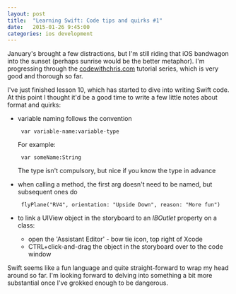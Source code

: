 ```yaml
---
layout: post
title:  "Learning Swift: Code tips and quirks #1"
date:   2015-01-26 9:45:00
categories: ios development
---
```


January's brought a few distractions, but I'm still riding that iOS bandwagon
into the sunset (perhaps sunrise would be the better metaphor). I'm progressing
through the [codewithchris.com][cwc] tutorial series, which is very good and
thorough so far.

I've just finished lesson 10, which has started to dive into writing Swift code.
At this point I thought it'd be a good time to write a few little notes about
format and quirks:

 - variable naming follows the convention

        var variable-name:variable-type

   For example:

        var someName:String

   The type isn't compulsory, but nice if you know the type in advance
 - when calling a method, the first arg doesn't need to be named, but subsequent ones do

        flyPlane("RV4", orientation: "Upside Down", reason: "More fun")

 - to link a UIView object in the storyboard to an *IBOutlet* property on a class:
    - open the 'Assistant Editor' - bow tie icon, top right of Xcode
    - CTRL+click-and-drag the object in the storyboard over to the code window

Swift seems like a fun language and quite straight-forward to wrap my head
around so far. I'm looking forward to delving into something a bit
more substantial once I've grokked enough to be dangerous.

[cwc]: http://codewithchris.com/1-introduction-to-the-tools-and-materials/

